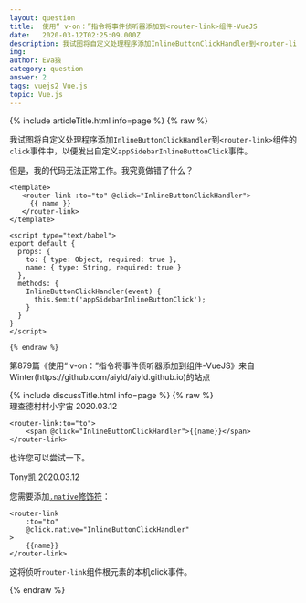 ```yaml
---
layout: question
title:  使用“ v-on：”指令将事件侦听器添加到<router-link>组件-VueJS
date:   2020-03-12T02:25:09.000Z
description: 我试图将自定义处理程序添加InlineButtonClickHandler到<router-link>组件的click事件中，以便发出自定义appSide...
img: 
author: Eva猿
category: question
answer: 2
tags: vuejs2 Vue.js
topic: Vue.js
---
```

<div class="article-root">
  <div class="article">
    {% include articleTitle.html info=page %}
    {% raw %}
    <div class="article-content"><p><font style="vertical-align: inherit;"><font style="vertical-align: inherit;">我试图将自定义处理程序添加</font></font><code>InlineButtonClickHandler</code><font style="vertical-align: inherit;"><font style="vertical-align: inherit;">到</font></font><code>&lt;router-link&gt;</code><font style="vertical-align: inherit;"><font style="vertical-align: inherit;">组件的</font></font><code>click</code><font style="vertical-align: inherit;"><font style="vertical-align: inherit;">事件中，以便发出自定义</font></font><code>appSidebarInlineButtonClick</code><font style="vertical-align: inherit;"><font style="vertical-align: inherit;">事件。</font></font></p>

<p><font style="vertical-align: inherit;"><font style="vertical-align: inherit;">但是，我的代码无法正常工作。</font><font style="vertical-align: inherit;">我究竟做错了什么？</font></font></p>

<pre><code>&lt;template&gt;<font></font>
   &lt;router-link :to="to" @click="InlineButtonClickHandler"&gt;<font></font>
     {{ name }}<font></font>
   &lt;/router-link&gt;<font></font>
&lt;/template&gt;<font></font>
<font></font>
&lt;script type="text/babel"&gt;<font></font>
export default {<font></font>
  props: {<font></font>
    to: { type: Object, required: true },<font></font>
    name: { type: String, required: true }<font></font>
  },<font></font>
  methods: {<font></font>
    InlineButtonClickHandler(event) {<font></font>
      this.$emit('appSidebarInlineButtonClick');<font></font>
    }<font></font>
  }<font></font>
} <font></font>
&lt;/script&gt;<font></font>
</code></pre></div>
    {% endraw %}
  </div>
  <p class="winter_mark">第879篇《使用“ v-on：”指令将事件侦听器添加到<router-link>组件-VueJS》来自Winter(https://github.com/aiyld/aiyld.github.io)的站点</p>
  <div class="discuss-wrapper">
    {% include discussTitle.html info=page %}
    {% raw %}
    <div class="discuss-list">
    <div class="discuss-item">
        <div class="discuss-parent">
          <div class="discuss-meta">
            <span class="discuss-user">理查德村村小宇宙</span>
            <span class="discuss-time">2020.03.12</span>
          </div>
          <div class="discuss-comment"><pre><code>&lt;router-link:to="to"&gt;<font></font>
    &lt;span @click="InlineButtonClickHandler"&gt;{{name}}&lt;/span&gt;<font></font>
&lt;/router-link&gt;<font></font>
</code></pre>

<p><font style="vertical-align: inherit;"><font style="vertical-align: inherit;">也许您可以尝试一下。</font></font></p></div>
        </div></div><div class="discuss-item">
        <div class="discuss-parent">
          <div class="discuss-meta">
            <span class="discuss-user">Tony凯</span>
            <span class="discuss-time">2020.03.12</span>
          </div>
          <div class="discuss-comment"><p><font style="vertical-align: inherit;"><font style="vertical-align: inherit;">您需要添加</font></font><a href="https://vuejs.org/v2/guide/components-custom-events.html#Binding-Native-Events-to-Components" rel="noreferrer"><code>.native</code><font style="vertical-align: inherit;"><font style="vertical-align: inherit;">修饰符</font></font></a><font style="vertical-align: inherit;"><font style="vertical-align: inherit;">：</font></font></p>

<pre><code>&lt;router-link<font></font>
    :to="to"<font></font>
    @click.native="InlineButtonClickHandler"<font></font>
&gt;<font></font>
    {{name}}<font></font>
&lt;/router-link&gt;<font></font>
</code></pre>

<p><font style="vertical-align: inherit;"><font style="vertical-align: inherit;">这将侦听</font></font><code>router-link</code><font style="vertical-align: inherit;"><font style="vertical-align: inherit;">组件</font><font style="vertical-align: inherit;">根元素的本机click事件</font><font style="vertical-align: inherit;">。</font></font></p></div>
        </div></div>
    </div>
    {% endraw %}
  </div>
<div>
